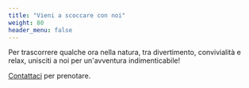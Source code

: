 ```yaml
---
title: "Vieni a scoccare con noi"
weight: 80
header_menu: false
---
```


Per trascorrere qualche ora nella natura, tra divertimento, convivialità e relax, unisciti a noi per un'avventura
indimenticabile!

[Contattaci](/#contatti) per prenotare.